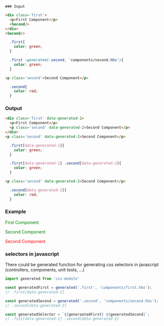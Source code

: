     ### Input

```html {data-filename=app/components/first.hbs}
<div class='first'>
  <p>First Component</p>
  <Second/>
</div>
<Second/>
```

```css {data-filename=app/components/first.css}
  .first{
    color: green;
  }

  .first :generated(.second, 'components/second.hbs'){
    color: green;
  }
```

```html {data-filename=app/components/second.hbs}
<p class='second'>Second Component</p>
```

```css {data-filename=app/components/second.css}
  .second{
    color: red;
  }
```

### Output

```html {data-filename=app/components/first.hbs}
<div class='first' data-generated-1>
  <p>First Component</p>
  <p class='second' data-generated-2>Second Component</p>
</div>
<p class='second' data-generated-2>Second Component</p>
```

```css {data-filename=app/components/first.css}
  .first[data-generated-1]{
    color: green;
  }

  .first[data-generated-1] .second[data-generated-2]{
    color: green;
  }
```

```html {data-filename=app/components/second.hbs}
<p class='second' data-generated-2>Second Component</p>
```

```css {data-filename=app/components/second.css}
  .second[data-generated-2]{
    color: red;
  }
```

### Example

<div class='first' data-generated-1>
  <p>First Component</p>
  <p class='second' data-generated-2>Second Component</p>
</div>
<p class='second' data-generated-2>Second Component</p>

<style>
  .first[data-generated-1]{
    color: green;
  }
  .first[data-generated-1] .second[data-generated-2]{
    color: green;
  }
  .second[data-generated-2]{
    color: red;
  }
</style>

### selectors in javascript

There could be generated function for generating css selectors in javascript (controllers, components, unit tests, ...)

```js
import generated from 'css-module'

const generatedFirst = generated('.first', 'components/first.hbs');
// .first[data-generated-1]

const generatedSecond = generated('.second', 'components/second.hbs');
// .second[data-generated-2]

const generatedSelector = `${generaatedFirst} ${generatedSecond}`;
// .fist[data-generated-1] .second[data-generated-2]
```

